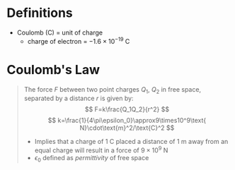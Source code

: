 # Definitions
- Coulomb ($\text{C}$) = unit of charge
	- charge of electron = $-1.6\times 10^{-19}\text{ C}$

# Coulomb's Law
> The force $F$ between two point charges $Q_1$, $Q_2$ in free space, separated by a distance $r$ is given by:
> $$
> F=k\frac{Q_1Q_2}{r^2}
> $$
> $$
> k=\frac{1}{4\pi\epsilon_0}\approx9\times10^9\text{ N}\cdot\text{m}^2/\text{C}^2
> $$
> - Implies that a charge of $1\text{ C}$ placed a distance of $1\text{ m}$ away from an equal charge will result in a force of $9\times10^9\text{ N}$
> - $\epsilon_0$ defined as *permittivity* of free space